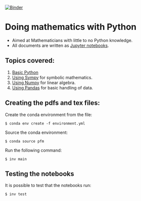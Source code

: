 [![Binder](https://mybinder.org/badge.svg)](https://mybinder.org/v2/gh/drvinceknight/Python-Mathematics-Handbook/master)

# Doing mathematics with Python

- Aimed at Mathematicians with little to no Python knowledge.
- All documents are written as [Jupyter notebooks](./nbs/).

## Topics covered:

1. [Basic Python](./nbs/00-Studying-Mathematics-with-Python.ipynb)
2. [Using Sympy](./nbs/01-Symbolic-mathematics-with-Sympy.ipynb) for symbolic
   mathematics.
3. [Using Numpy](./nbs/02-Linear-algebra-with-Numpy.ipynb) for linear algebra.
4. [Using Pandas](./nbs/03-Data-analysis-with-Pandas.ipynb) for basic handling
   of data.

## Creating the pdfs and tex files:

Create the conda environment from the file:

    $ conda env create -f environment.yml

Source the conda environment:

    $ conda source pfm

Run the following command:

    $ inv main

## Testing the notebooks

It is possible to test that the notebooks run:

    $ inv test
